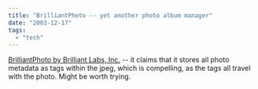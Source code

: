 ```yaml
---
title: "BrilliantPhoto -- yet another photo album manager"
date: "2003-12-17"
tags: 
  - "tech"
---
```


[BrilliantPhoto by Brilliant Labs, Inc.](http://www.brilliantlabs.com/default.aspx "BrilliantPhoto by Brilliant Labs, Inc.") -- it claims that it stores all photo metadata as tags within the jpeg, which is compelling, as the tags all travel with the photo. Might be worth trying.
